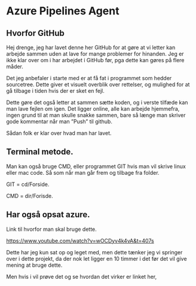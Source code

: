 # Azure Pipelines Agent

## Hvorfor GitHub
Hej drenge, jeg har lavet denne her GitHub for at gøre at vi letter kan arbejde sammen uden at lave for mange problemer for hinanden.
Jeg er ikke klar over om i har arbejdet i GitHub før, pga dette kan gøres på flere måder.

Det jeg anbefaler i starte med er at få fat i programmet som hedder sourcetree.
Dette giver et visuelt overblik over rettelser, og mulighed for at gå tilbage i tiden hvis der er sket en fejl.

Dette gøre det også letter at sammen sætte koden, og i verste tilfæde kan man lave fejlen om igen.
Det ligger online, alle kan arbejde hjemmefra, ingen grund til at man skulle snakke sammen, bare så længe man skriver gode kommentar når man ”Push” til github.

Sådan folk er klar over hvad man har lavet.

## Terminal metode.
Man kan også bruge CMD, eller programmet GIT hvis man vil skrive linux eller mac code.
Så som når man går frem og tilbage fra folder.

GIT = cd/Forside.

CMD = dir/Forisde.
## Har også opsat azure.
Link til hvorfor man skal bruge dette.

https://www.youtube.com/watch?v=wOCDyv4k4vA&t=407s

Dette har jeg kun sat op og leget med, men dette tænker jeg vi springer over i dette projekt, da der nok let ligger en 10 timmer i det før det vil give mening at bruge dette.

Men hvis i vil prøve det og se hvordan det virker er linket her,